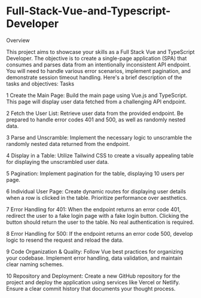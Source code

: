 # Full-Stack-Vue-and-Typescript-Developer
Overview

This project aims to showcase your skills as a Full Stack Vue and TypeScript Developer. The objective is to create a single-page application (SPA) that consumes and parses data from an intentionally inconsistent API endpoint. You will need to handle various error scenarios, implement pagination, and demonstrate session timeout handling. Here's a brief description of the tasks and objectives:
Tasks


1 Create the Main Page: Build the main page using Vue.js and TypeScript. This page will display user data fetched from a challenging API endpoint.

2 Fetch the User List: Retrieve user data from the provided endpoint. Be prepared to handle error codes 401 and 500, as well as randomly nested data.

3 Parse and Unscramble: Implement the necessary logic to unscramble the randomly nested data returned from the endpoint.

4 Display in a Table: Utilize Tailwind CSS to create a visually appealing table for displaying the unscrambled user data.

5 Pagination: Implement pagination for the table, displaying 10 users per page.

6 Individual User Page: Create dynamic routes for displaying user details when a row is clicked in the table. Prioritize performance over aesthetics.

7 Error Handling for 401: When the endpoint returns an error code 401, redirect the user to a fake login page with a fake login button. Clicking the button should return the user to the table. No real authentication is required.

8 Error Handling for 500: If the endpoint returns an error code 500, develop logic to resend the request and reload the data.

9 Code Organization & Quality: Follow Vue best practices for organizing your codebase. Implement error handling, data validation, and maintain clear naming schemes.

10  Repository and Deployment: Create a new GitHub repository for the project and deploy the application using services like Vercel or Netlify. Ensure a clear commit history that documents your thought process.
